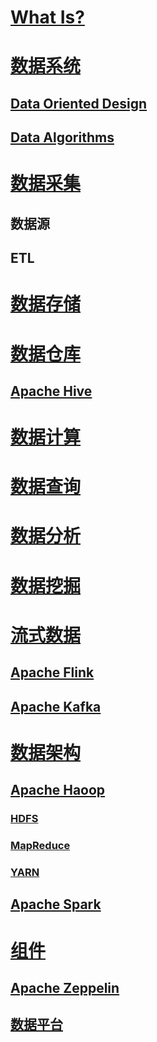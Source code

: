 # [What Is?](WhatIs.md)

# [数据系统](data-system/README.md)
## [Data Oriented Design](data-system/data-oriented-design/README.md)
## [Data Algorithms](data-system/data-algorithms/README.md)

# [数据采集](data-collection/README.md)
## 数据源
## ETL

# [数据存储](data-storage/README.md)

# [数据仓库](data-warehouse/README.md)
## [Apache Hive](data-warehouse/apache-hive/README.md)

# [数据计算](data-compute/README.md)

# [数据查询](data-query/README.md)

# [数据分析](https://github.com/SC-CS-KS/KS-DataAnalytics)
# [数据挖掘](https://github.com/SC-CS-KS/KS-DataAnalytics)

# [流式数据](data-stream/README.md)
## [Apache Flink](apache-flink/README.md)
## [Apache Kafka](https://github.com/SunnnyChan/knowledge-Sys-of-MQ/blob/master/kafka/README.md)

# [数据架构](data-architecture/README.md)
## [Apache Haoop](apache-hadoop/README.md)
### [HDFS](apache-hadoop/hdfs/README.md)
### [MapReduce](apache-hadoop/mapreduce/README.md)
### [YARN](apache-hadoop/YARN/README.md)

## [Apache Spark](apache-spark/README.md)

# [组件](components/README.md)
## [Apache Zeppelin](components/Apache-Zeppelin/README.md)

## [数据平台](data-platform/README.md)
